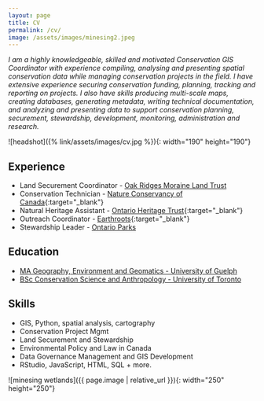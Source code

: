 ```yaml
---
layout: page
title: CV
permalink: /cv/
image: /assets/images/minesing2.jpeg
---
```


_I am a highly knowledgeable, skilled and motivated Conservation GIS Coordinator with experience compiling, analysing and presenting spatial conservation data while managing conservation projects in the field. I have extensive experience securing conservation funding, planning, tracking and reporting on projects. I also have skills producing multi-scale maps, creating databases, generating metadata, writing technical documentation, and analyzing and presenting data to support conservation planning, securement, stewardship, development, monitoring, administration and research._

![headshot]({% link/assets/images/cv.jpg %}){: width="190" height="190"}

## Experience

* Land Securement Coordinator - [Oak Ridges Moraine Land Trust](https://oakridgesmoraine.org/)
* Conservation Technician - [Nature Conservancy of Canada](https://www.natureconservancy.ca/en/where-we-work/ontario/){:target="_blank"}
* Natural Heritage Assistant - [Ontario Heritage Trust](https://www.heritagetrust.on.ca/en/index.php/property-types/natural-heritage){:target="_blank"}
* Outreach Coordinator - [Earthroots](https://www.earthroots.org/){:target="_blank"}
* Stewardship Leader - [Ontario Parks](https://www.ontarioparks.com/en)

## Education

* [MA Geography, Environment and Geomatics - University of Guelph](https://geg.uoguelph.ca/)
* [BSc Conservation Science and Anthropology - University of Toronto](https://eeb.utoronto.ca/)

## Skills

* GIS, Python, spatial analysis, cartography
* Conservation Project Mgmt
* Land Securement and Stewardship
* Environmental Policy and Law in Canada
* Data Governance Management and GIS Development
* RStudio, JavaScript, HTML, SQL + more.

![minesing wetlands]({{ page.image | relative_url }}){: width="250" height="250"}





